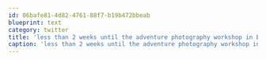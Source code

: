 ```yaml
---
id: 06bafe81-4d82-4761-88f7-b19b472bbeab
blueprint: text
category: twitter
title: 'less than 2 weeks until the adventure photography workshop in Banff! @TheBanffCentre'
caption: 'less than 2 weeks until the adventure photography workshop in Banff! @TheBanffCentre'
---
```

